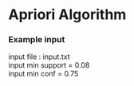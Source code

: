 # Apriori Algorithm

### Example input
input file : input.txt <br>
input min support = 0.08 <br>
input min conf = 0.75
